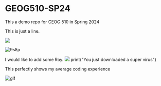 # GEOG510-SP24

This a demo repo for GEOG 510 in Spring 2024

This is just a line. 



![](https://www.google.com/url?sa=i&url=https%3A%2F%2Fwww.galvanizeaction.org%2Fthe-pyschology-of-gifs%2F&psig=AOvVaw3-zAbW33qEQetSoptbyMd9&ust=1708129141002000&source=images&cd=vfe&opi=89978449&ved=0CBIQjRxqFwoTCMiLqobLroQDFQAAAAAdAAAAABAE)

![9s8p](https://github.com/nathansturgill/GEOG510-SP24/assets/147578367/ee7b7568-aa1e-440f-bc63-bb84ecbd1c22)

I would like to add some Roy.
![](https://media1.tenor.com/m/OlFuBA7nbToAAAAC/roy-kent-pink.gif)
print("You just downloaded a super virus")


This perfectly shows my average coding experience

![gif](https://i.gifer.com/embedded/download/B6lo.gif)
